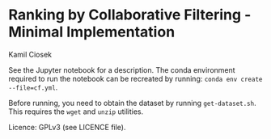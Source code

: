 # Ranking by Collaborative Filtering - Minimal Implementation
Kamil Ciosek

See the Jupyter notebook for a description. The conda environment required to run the notebook can be recreated by running:
``` conda env create --file=cf.yml ```.

Before running, you need to obtain the dataset by running ```get-dataset.sh```. This requires the ```wget``` and ```unzip``` utilities.

Licence: GPLv3 (see LICENCE file).


